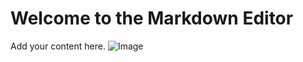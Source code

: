 # Welcome to the Markdown Editor

Add your content here.
![Image](/uploads/20240715073642/Japan.jpg)
